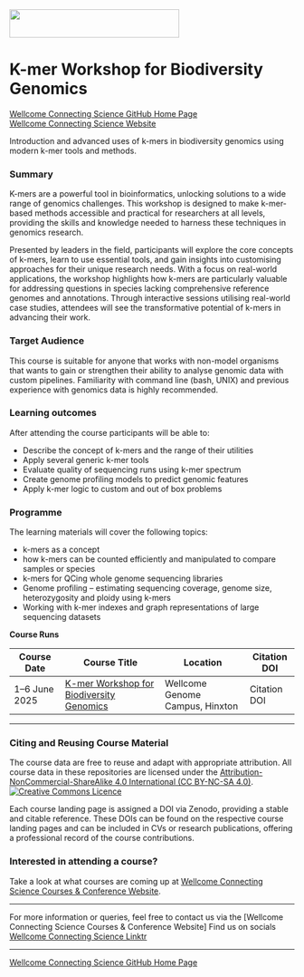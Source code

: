 <img src="https://coursesandconferences.wellcomeconnectingscience.org/wp-content/themes/wcc_courses_and_conferences/dist/assets/svg/logo.svg" width="300" height="50"> 

# K-mer Workshop for Biodiversity Genomics

[Wellcome Connecting Science GitHub Home Page](https://github.com/WCSCourses) <br /> 
[Wellcome Connecting Science Website](https://coursesandconferences.wellcomeconnectingscience.org/)

Introduction and advanced uses of k-mers in biodiversity genomics using modern k-mer tools and methods. 

### Summary

K-mers are a powerful tool in bioinformatics, unlocking solutions to a wide range of genomics challenges. This workshop is designed to make k-mer-based methods accessible and practical for researchers at all levels, providing the skills and knowledge needed to harness these techniques in genomics research. 

Presented by leaders in the field, participants will explore the core concepts of k-mers, learn to use essential tools, and gain insights into customising approaches for their unique research needs. With a focus on real-world applications, the workshop highlights how k-mers are particularly valuable for addressing questions in species lacking comprehensive reference genomes and annotations. Through interactive sessions utilising real-world case studies, attendees will see the transformative potential of k-mers in advancing their work.

### Target Audience

This course is suitable for anyone that works with non-model organisms that wants to gain or strengthen their ability to analyse genomic data with custom pipelines. Familiarity with command line (bash, UNIX) and previous experience with genomics data is highly recommended. 

### Learning outcomes

After attending the course participants will be able to:

- Describe the concept of k-mers and the range of their utilities
- Apply several generic k-mer tools
- Evaluate quality of sequencing runs using k-mer spectrum
- Create genome profiling models to predict genomic features
- Apply k-mer logic to custom and out of box problems

### Programme

The learning materials will cover the following topics: 

- k-mers as a concept
- how k-mers can be counted efficiently and manipulated to compare samples or species
- k-mers for QCing whole genome sequencing libraries 
- Genome profiling – estimating sequencing coverage, genome size, heterozygosity and ploidy using k-mers
- Working with k-mer indexes and graph representations of large sequencing datasets

**Course Runs**      

| Course Date | Course Title | Location |Citation DOI |
|-------------|--------------|----------|-------------|
| 1–6 June 2025  | [K-mer Workshop for Biodiversity Genomics](https://github.com/WCSCourses/K-mer_Workshop_2025) | Wellcome Genome Campus, Hinxton |Citation DOI |

******

### Citing and Reusing Course Material

The course data are free to reuse and adapt with appropriate attribution. All course data in these repositories are licensed under the <a rel="license" href="https://creativecommons.org/licenses/by-nc-sa/4.0/">Attribution-NonCommercial-ShareAlike 4.0 International (CC BY-NC-SA 4.0)</a>. <a rel="license" href="http://creativecommons.org/licenses/by/4.0/"><img alt="Creative Commons Licence" style="border-width:0" src="https://i.creativecommons.org/l/by-nc-sa/4.0/88x31.png" /></a><br /> 

Each course landing page is assigned a DOI via Zenodo, providing a stable and citable reference. These DOIs can be found on the respective course landing pages and can be included in CVs or research publications, offering a professional record of the course contributions.

### Interested in attending a course?

Take a look at what courses are coming up at [Wellcome Connecting Science Courses & Conference Website](https://coursesandconferences.wellcomeconnectingscience.org/our-events/).

---

For more information or queries, feel free to contact us via the [Wellcome Connecting Science Courses & Conference Website]
Find us on socials [Wellcome Connecting Science Linktr](https://linktr.ee/eventswcs)

---

[Wellcome Connecting Science GitHub Home Page](https://github.com/WCSCourses) 

